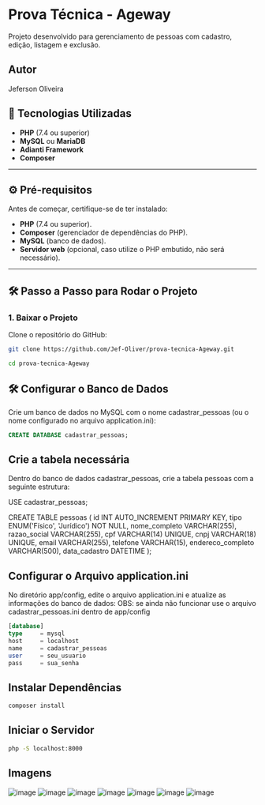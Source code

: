 # Prova Técnica - Ageway

Projeto desenvolvido para gerenciamento de pessoas com cadastro, edição, listagem e exclusão.

## Autor

Jeferson Oliveira

## 🚀 Tecnologias Utilizadas
- **PHP** (7.4 ou superior)
- **MySQL** ou **MariaDB**
- **Adianti Framework**
- **Composer**

---

## ⚙️ Pré-requisitos

Antes de começar, certifique-se de ter instalado:
- **PHP** (7.4 ou superior).
- **Composer** (gerenciador de dependências do PHP).
- **MySQL** (banco de dados).
- **Servidor web** (opcional, caso utilize o PHP embutido, não será necessário).

---

## 🛠️ Passo a Passo para Rodar o Projeto

### 1. Baixar o Projeto
Clone o repositório do GitHub:
```bash
git clone https://github.com/Jef-Oliver/prova-tecnica-Ageway.git

cd prova-tecnica-Ageway
```
## 🛠️ Configurar o Banco de Dados
Crie um banco de dados no MySQL com o nome cadastrar_pessoas (ou o nome configurado no arquivo application.ini):

```sql
CREATE DATABASE cadastrar_pessoas;
```
## Crie a tabela necessária
Dentro do banco de dados cadastrar_pessoas, crie a tabela pessoas com a seguinte estrutura:

USE cadastrar_pessoas;

CREATE TABLE pessoas (
    id INT AUTO_INCREMENT PRIMARY KEY,
    tipo ENUM('Físico', 'Jurídico') NOT NULL,
    nome_completo VARCHAR(255),
    razao_social VARCHAR(255),
    cpf VARCHAR(14) UNIQUE,
    cnpj VARCHAR(18) UNIQUE,
    email VARCHAR(255),
    telefone VARCHAR(15),
    endereco_completo VARCHAR(500),
    data_cadastro DATETIME
);

## Configurar o Arquivo application.ini
No diretório app/config, edite o arquivo application.ini e atualize as informações do banco de dados:
OBS: se ainda não funcionar use o arquivo cadastrar_pessoas.ini dentro de app/config

```sql
[database]
type     = mysql
host     = localhost
name     = cadastrar_pessoas
user     = seu_usuario
pass     = sua_senha
```

## Instalar Dependências
```bash
composer install
```

## Iniciar o Servidor
```bash
php -S localhost:8000
```

## Imagens

![image](https://github.com/user-attachments/assets/84cfc4b9-1162-4f59-b2dd-2f14a4150f97)
![image](https://github.com/user-attachments/assets/c9b0366c-d2d4-4e82-a7f3-8dec0a6b96e8)
![image](https://github.com/user-attachments/assets/85aedcbe-230e-4336-97fb-7cdb3803f4b9)
![image](https://github.com/user-attachments/assets/26d1694c-3dd9-40eb-8caf-eb76a7c68f1a)
![image](https://github.com/user-attachments/assets/c194e14e-1437-4565-a5d5-cc6842b46cdc)
![image](https://github.com/user-attachments/assets/89657244-a42a-45e9-89be-8524c85dd618)
![image](https://github.com/user-attachments/assets/f6405146-2285-44ed-bb7f-f99b0857bb02)
